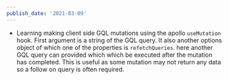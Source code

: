 ```yaml
---
publish_date: '2021-03-09'
---
```


- Learning making client side GQL mutations using the apollo `useMutation` hook. First argument is a string of the GQL query. It also another options object of which one of the properties is `refetchQueries`. here another GQL query can provided which which be executed after the mutation has completed. This is useful as some mutation may not return any data so a follow on query is often required.
